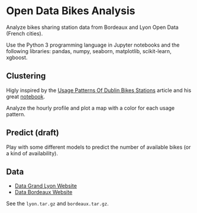 # Open Data Bikes Analysis

Analyze bikes sharing station data from Bordeaux and Lyon Open Data (French
cities).

Use the Python 3 programming language in Jupyter notebooks and the following
libraries: pandas, numpy, seaborn, matplotlib, scikit-learn, xgboost.

## Clustering

Higly inspired by the
[Usage Patterns Of Dublin Bikes Stations](https://medium.com/towards-data-science/usage-patterns-of-dublin-bikes-stations-484bdd9c5b9e)
article and his great [notebook](https://github.com/jameslawlor/dublin-bikes-timeseries-analysis/blob/master/dublin-bikes-time-series-clustering-and-mapping.ipynb).

Analyze the hourly profile and plot a map with a color for each usage pattern.

## Predict (draft)

Play with some different models to predict the number of available bikes (or a
kind of availability).

## Data

* [Data Grand Lyon Website](https://data.grandlyon.com/equipements/station-vflov-disponibilitfs-temps-rfel/)
* [Data Bordeaux Website](https://data.bordeaux-metropole.fr/data.php?themes=10)

See the `lyon.tar.gz` and `bordeaux.tar.gz`.

